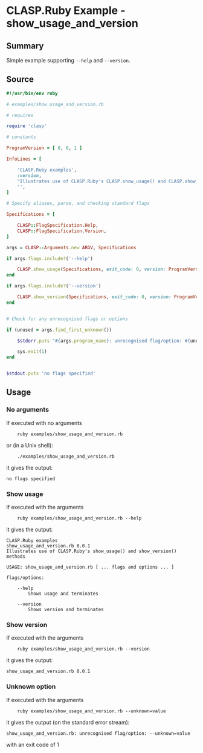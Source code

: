 # CLASP.Ruby Example - **show_usage_and_version**

## Summary

Simple example supporting ```--help``` and ```--version```.

## Source

```ruby
#!/usr/bin/env ruby

# examples/show_usage_and_version.rb

# requires

require 'clasp'

# constants

ProgramVersion = [ 0, 0, 1 ]

InfoLines = [

    'CLASP.Ruby examples',
    :version,
    "Illustrates use of CLASP.Ruby's CLASP.show_usage() and CLASP.show_version() methods",
    '',
]

# Specify aliases, parse, and checking standard flags

Specifications = [

    CLASP::FlagSpecification.Help,
    CLASP::FlagSpecification.Version,
]

args = CLASP::Arguments.new ARGV, Specifications

if args.flags.include?('--help')

    CLASP.show_usage(Specifications, exit_code: 0, version: ProgramVersion, stream: $stdout, info_lines: InfoLines)
end

if args.flags.include?('--version')

    CLASP.show_version(Specifications, exit_code: 0, version: ProgramVersion, stream: $stdout)
end


# Check for any unrecognised flags or options

if (unused = args.find_first_unknown())

	$stderr.puts "#{args.program_name}: unrecognised flag/option: #{unused}"

    sys.exit(1)
end


$stdout.puts 'no flags specified'
```

## Usage

### No arguments

If executed with no arguments

```
    ruby examples/show_usage_and_version.rb
```

or (in a Unix shell):

```
    ./examples/show_usage_and_version.rb
```

it gives the output:

```
no flags specified
```

### Show usage

If executed with the arguments

```
    ruby examples/show_usage_and_version.rb --help
```

it gives the output:

```
CLASP.Ruby examples
show_usage_and_version.rb 0.0.1
Illustrates use of CLASP.Ruby's show_usage() and show_version() methods

USAGE: show_usage_and_version.rb [ ... flags and options ... ]

flags/options:

	--help
		Shows usage and terminates

	--version
		Shows version and terminates
```

### Show version

If executed with the arguments

```
    ruby examples/show_usage_and_version.rb --version
```

it gives the output:

```
show_usage_and_version.rb 0.0.1
```

### Unknown option

If executed with the arguments

```
    ruby examples/show_usage_and_version.rb --unknown=value
```

it gives the output (on the standard error stream):

```
show_usage_and_version.rb: unrecognised flag/option: --unknown=value
```

with an exit code of 1


